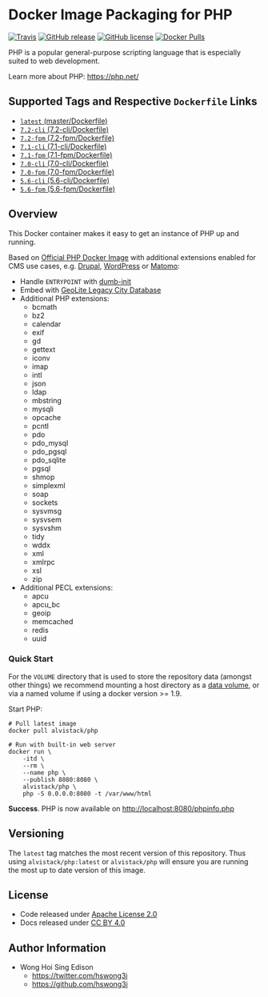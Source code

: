Docker Image Packaging for PHP
==============================

[![Travis](https://img.shields.io/travis/alvistack/docker-php.svg)](https://travis-ci.org/alvistack/docker-php)
[![GitHub release](https://img.shields.io/github/release/alvistack/docker-php.svg)](https://github.com/alvistack/docker-php/releases)
[![GitHub license](https://img.shields.io/github/license/alvistack/docker-php.svg)](https://github.com/alvistack/docker-php/blob/master/LICENSE)
[![Docker Pulls](https://img.shields.io/docker/pulls/alvistack/php.svg)](https://hub.docker.com/r/alvistack/php/)

PHP is a popular general-purpose scripting language that is especially suited to web development.

Learn more about PHP: <https://php.net/>

Supported Tags and Respective `Dockerfile` Links
------------------------------------------------

-   [`latest` (master/Dockerfile)](https://github.com/alvistack/docker-php/blob/master/Dockerfile)
-   [`7.2-cli` (7.2-cli/Dockerfile)](https://github.com/alvistack/docker-php/blob/7.2-cli/Dockerfile)
-   [`7.2-fpm` (7.2-fpm/Dockerfile)](https://github.com/alvistack/docker-php/blob/7.2-fpm/Dockerfile)
-   [`7.1-cli` (7.1-cli/Dockerfile)](https://github.com/alvistack/docker-php/blob/7.1-cli/Dockerfile)
-   [`7.1-fpm` (7.1-fpm/Dockerfile)](https://github.com/alvistack/docker-php/blob/7.1-fpm/Dockerfile)
-   [`7.0-cli` (7.0-cli/Dockerfile)](https://github.com/alvistack/docker-php/blob/7.0-cli/Dockerfile)
-   [`7.0-fpm` (7.0-fpm/Dockerfile)](https://github.com/alvistack/docker-php/blob/7.0-fpm/Dockerfile)
-   [`5.6-cli` (5.6-cli/Dockerfile)](https://github.com/alvistack/docker-php/blob/5.6-cli/Dockerfile)
-   [`5.6-fpm` (5.6-fpm/Dockerfile)](https://github.com/alvistack/docker-php/blob/5.6-fpm/Dockerfile)

Overview
--------

This Docker container makes it easy to get an instance of PHP up and running.

Based on [Official PHP Docker Image](https://hub.docker.com/_/php/) with additional extensions enabled for CMS use cases, e.g. [Drupal](https://drupal.org/), [WordPress](https://wordpress.org/) or [Matomo](https://matomo.org/):

-   Handle `ENTRYPOINT` with [dumb-init](https://github.com/Yelp/dumb-init)
-   Embed with [GeoLite Legacy City Database](https://dev.maxmind.com/geoip/legacy/geolite/)
-   Additional PHP extensions:
    -   bcmath
    -   bz2
    -   calendar
    -   exif
    -   gd
    -   gettext
    -   iconv
    -   imap
    -   intl
    -   json
    -   ldap
    -   mbstring
    -   mysqli
    -   opcache
    -   pcntl
    -   pdo
    -   pdo\_mysql
    -   pdo\_pgsql
    -   pdo\_sqlite
    -   pgsql
    -   shmop
    -   simplexml
    -   soap
    -   sockets
    -   sysvmsg
    -   sysvsem
    -   sysvshm
    -   tidy
    -   wddx
    -   xml
    -   xmlrpc
    -   xsl
    -   zip
-   Additional PECL extensions:
    -   apcu
    -   apcu\_bc
    -   geoip
    -   memcached
    -   redis
    -   uuid

### Quick Start

For the `VOLUME` directory that is used to store the repository data (amongst other things) we recommend mounting a host directory as a [data volume](https://docs.docker.com/engine/tutorials/dockervolumes/#/data-volumes), or via a named volume if using a docker version &gt;= 1.9.

Start PHP:

    # Pull latest image
    docker pull alvistack/php

    # Run with built-in web server
    docker run \
        -itd \
        --rm \
        --name php \
        --publish 8080:8080 \
        alvistack/php \
        php -S 0.0.0.0:8080 -t /var/www/html

**Success**. PHP is now available on <http://localhost:8080/phpinfo.php>

Versioning
----------

The `latest` tag matches the most recent version of this repository. Thus using `alvistack/php:latest` or `alvistack/php` will ensure you are running the most up to date version of this image.

License
-------

-   Code released under [Apache License 2.0](LICENSE)
-   Docs released under [CC BY 4.0](http://creativecommons.org/licenses/by/4.0/)

Author Information
------------------

-   Wong Hoi Sing Edison
    -   <https://twitter.com/hswong3i>
    -   <https://github.com/hswong3i>

